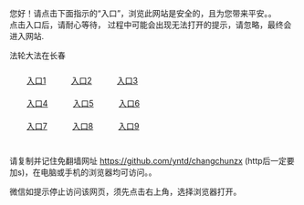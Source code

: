您好！请点击下面指示的“入口”，浏览此网站是安全的，且为您带来平安。。 <br/>
点击入口后，请耐心等待， 过程中可能会出现无法打开的提示，请忽略，最终会进入网站. </br>

法轮大法在长春<br/>
<div style="padding:10px"><a style="margin:20px" target="_blank" href="https://dfrb6aqzrk8t8.cloudfront.net/2Qpsp?abuxrexb" id="ccLink1" rel="nofollow">入口1</a> <a target="_blank" style="margin:20px" href="https://doq7bys2he3vw.cloudfront.net/2Qpsp?vqientci" id="ccLink2" rel="nofollow">入口2</a> <a style="margin:20px" target="_blank" href="https://d1mqgeard9faph.cloudfront.net/2Qpsp?akfuxt" id="ccLink3" rel="nofollow">入口3</a></div>

<div style="padding:10px" ><a style="margin:20px" target="_blank" href="https://dfrb6aqzrk8t8.cloudfront.net/2Qpsp?abuxrexb" id="ccLink4" rel="nofollow">入口4</a> <a style="margin:20px" href="https://doq7bys2he3vw.cloudfront.net/2Qpsp?vqientci" target="_blank" id="ccLink5" rel="nofollow">入口5</a> <a style="margin:20px" href="https://d1mqgeard9faph.cloudfront.net/2Qpsp?akfuxt" target="_blank" id="ccLink6" rel="nofollow">入口6</a></div>

<div style="padding:10px"><a style="margin:20px" target="_blank" href="https://dfrb6aqzrk8t8.cloudfront.net/2Qpsp?abuxrexb" id="ccLink7" rel="nofollow">入口7</a> <a style="margin:20px" href="https://doq7bys2he3vw.cloudfront.net/2Qpsp?vqientci" target="_blank" id="ccLink8" rel="nofollow">入口8</a> <a style="margin:20px" target="_blank" href="https://d1mqgeard9faph.cloudfront.net/2Qpsp?akfuxt" id="ccLink9" rel="nofollow">入口9</a></div>

<br/>



请复制并记住免翻墙网址 https://github.com/yntd/changchunzx (http后一定要加s)，在电脑或手机的浏览器均可访问。。<br/>

微信如提示停止访问该网页，须先点击右上角，选择浏览器打开。
